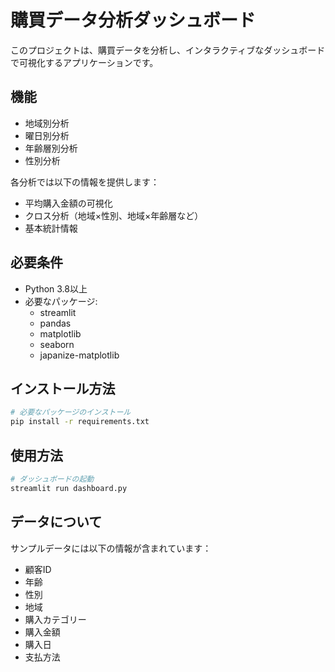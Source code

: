 # 購買データ分析ダッシュボード

このプロジェクトは、購買データを分析し、インタラクティブなダッシュボードで可視化するアプリケーションです。

## 機能

- 地域別分析
- 曜日別分析
- 年齢層別分析
- 性別分析

各分析では以下の情報を提供します：
- 平均購入金額の可視化
- クロス分析（地域×性別、地域×年齢層など）
- 基本統計情報

## 必要条件

- Python 3.8以上
- 必要なパッケージ:
  - streamlit
  - pandas
  - matplotlib
  - seaborn
  - japanize-matplotlib

## インストール方法

```bash
# 必要なパッケージのインストール
pip install -r requirements.txt
```

## 使用方法

```bash
# ダッシュボードの起動
streamlit run dashboard.py
```

## データについて

サンプルデータには以下の情報が含まれています：
- 顧客ID
- 年齢
- 性別
- 地域
- 購入カテゴリー
- 購入金額
- 購入日
- 支払方法 